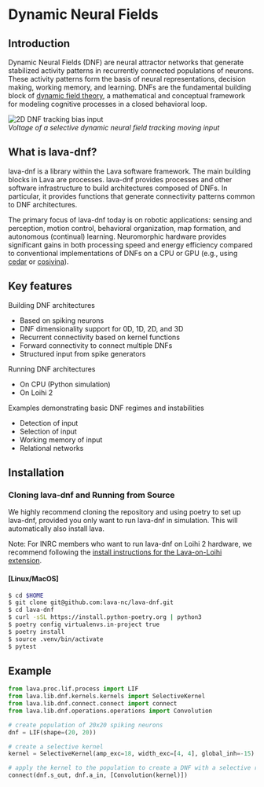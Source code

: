 # Dynamic Neural Fields

## Introduction

Dynamic Neural Fields (DNF) are neural attractor networks that generate
stabilized activity patterns in recurrently connected populations of neurons.
These activity patterns form the basis of neural representations, decision
making, working memory, and learning. DNFs are the fundamental
building block of [dynamic field theory](https://dynamicfieldtheory.org),
a mathematical and conceptual framework for modeling cognitive processes in
a closed behavioral loop.

![2D DNF tracking bias input](https://user-images.githubusercontent.com/5708333/135443996-7492b968-277a-4397-9b1c-597b7af4a699.gif)<br>
*Voltage of a selective dynamic neural field tracking moving input*

## What is lava-dnf?

lava-dnf is a library within the Lava software framework. The main building 
blocks in Lava are processes. lava-dnf provides
processes and other software infrastructure to build architectures composed of
DNFs. In particular, it provides functions that generate connectivity patterns
common to DNF architectures.

The primary focus of lava-dnf today is on robotic applications: sensing and
perception, motion control, behavioral organization, map formation, and
autonomous (continual) learning. Neuromorphic hardware provides significant
gains in both processing speed and energy efficiency compared to conventional
implementations of DNFs on a CPU or GPU (e.g., using
[cedar](https://cedar.ini.rub.de) or [cosivina](https://github.com/cosivina)).

## Key features

Building DNF architectures
- Based on spiking neurons
- DNF dimensionality support for 0D, 1D, 2D, and 3D
- Recurrent connectivity based on kernel functions
- Forward connectivity to connect multiple DNFs
- Structured input from spike generators

Running DNF architectures
- On CPU (Python simulation)
- On Loihi 2

Examples demonstrating basic DNF regimes and instabilities
- Detection of input
- Selection of input
- Working memory of input
- Relational networks

## Installation
### Cloning lava-dnf and Running from Source
We highly recommend cloning the repository and using poetry to set up lava-dnf, provided you only want to run lava-dnf 
in simulation. This will automatically also install lava. 

Note: For INRC members who want to run lava-dnf on Loihi 2 hardware, we recommend following the 
[install instructions for the Lava-on-Loihi extension](https://intel-ncl.atlassian.net/wiki/spaces/NAP/pages/1785856001/Setup+Lava+extension+for+Loihi).

#### [Linux/MacOS]
```bash
$ cd $HOME
$ git clone git@github.com:lava-nc/lava-dnf.git
$ cd lava-dnf
$ curl -sSL https://install.python-poetry.org | python3
$ poetry config virtualenvs.in-project true
$ poetry install
$ source .venv/bin/activate
$ pytest
```

## Example

```python
from lava.proc.lif.process import LIF
from lava.lib.dnf.kernels.kernels import SelectiveKernel
from lava.lib.dnf.connect.connect import connect
from lava.lib.dnf.operations.operations import Convolution

# create population of 20x20 spiking neurons
dnf = LIF(shape=(20, 20))

# create a selective kernel
kernel = SelectiveKernel(amp_exc=18, width_exc=[4, 4], global_inh=-15)

# apply the kernel to the population to create a DNF with a selective regime
connect(dnf.s_out, dnf.a_in, [Convolution(kernel)])
```
